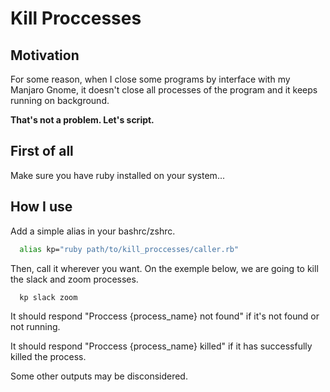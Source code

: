 # Kill Proccesses #

## Motivation ##

For some reason, when I close some programs by interface with my Manjaro Gnome, it doesn't close all processes of the program and it keeps running on background.

**That's not a problem. Let's script.**

## First of all ##

Make sure you have ruby installed on your system...

## How I use ##

Add a simple alias in your bashrc/zshrc.
```sh
  alias kp="ruby path/to/kill_proccesses/caller.rb"
```

Then, call it wherever you want. On the exemple below, we are going to kill the slack and zoom processes.
```sh
  kp slack zoom
```

It should respond "Proccess {process_name} not found" if it's not found or not running.

It should respond "Proccess {process_name} killed" if it has successfully killed the process.

Some other outputs may be disconsidered.